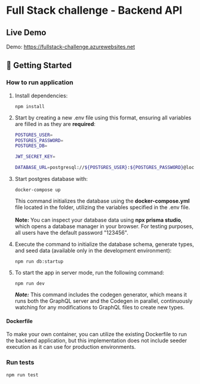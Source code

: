 <h1>Full Stack challenge - Backend API</h1>

## Live Demo

Demo: https://fullstack-challenge.azurewebsites.net

## 🚀 Getting Started


### How to run application

1. Install dependencies:
    ```
    npm install
    ```
2. Start by creating a new .env file using this format, ensuring all variables are filled in as they are **required**:
    ```bash
    POSTGRES_USER=
    POSTGRES_PASSWORD=
    POSTGRES_DB=
    
    JWT_SECRET_KEY=
    
    DATABASE_URL=postgresql://${POSTGRES_USER}:${POSTGRES_PASSWORD}@localhost:5432/${POSTGRES_DB}?schema=public
    ```
2. Start postgres database with:
    ```
    docker-compose up
    ```
   This command initializes the database using the **docker-compose.yml** file located in the folder, utilizing the variables specified in the .env file.
   <br/> <br/>
   **Note:** You can inspect your database data using **npx prisma studio**, which opens a database manager in your browser. For testing purposes, all users have the default password "123456".


3. Execute the command to initialize the database schema, generate types, and seed data (available only in the development environment):
    ```
    npm run db:startup
    ```
4. To start the app in server mode, run the following command:
    ```
    npm run dev
    ```
   ***Note:*** This command includes the codegen generator, which means it runs both the GraphQL server and the Codegen in parallel, continuously watching for any modifications to GraphQL files to create new types.

#### Dockerfile

To make your own container, you can utilize the existing Dockerfile to run the backend application, but this implementation does not include seeder execution as it can use for production environments.

### Run tests

```
npm run test
```

